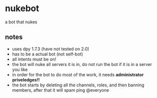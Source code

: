 # nukebot
a bot that nukes

## notes
- uses dpy 1.7.3 (have not tested on 2.0)  
- has to be a actual bot (not self-bot)  
- all intents must be on!
- the bot will nuke all servers it is in, do not run the bot if it is in a server you like  
- in order for the bot to do most of the work, it needs **administrator priveledges!!**
- the bot starts by deleting all the channels, roles, and then banning members, after that it will spam ping @everyone
